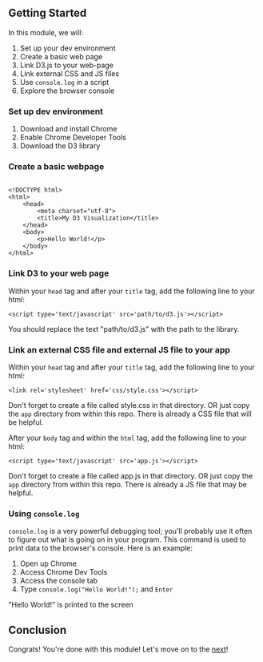 
## Getting Started

In this module, we will:

1. Set up your dev environment
2. Create a basic web page
3. Link D3.js to your web-page
4. Link external CSS and JS files
5. Use `console.log` in a script
6. Explore the browser console

### Set up dev environment

1. Download and install Chrome
2. Enable Chrome Developer Tools
3. Download the D3 library

### Create a basic webpage

```{html}

<!DOCTYPE html>
<html>
    <head>
        <meta charset="utf-8">
        <title>My D3 Visualization</title>
    </head>
    <body>
        <p>Hello World!</p>
    </body>
</html>

```
### Link D3 to your web page

Within your `head` tag and after your `title` tag, add the following line to your html:

`<script type='text/javascript' src='path/to/d3.js'></script>`

You should replace the text "path/to/d3.js" with the path to the library.

### Link an external CSS file and external JS file to your app

Within your `head` tag and after your `title` tag, add the following line to your html:

`<link rel='stylesheet' href='css/style.css'></script>`

Don't forget to create a file called style.css in that directory. OR just copy the `app` directory from within this repo. There is already a CSS file that will be helpful.

After your `body` tag and within the `html` tag, add the following line to your html:

`<script type='text/javascript' src='app.js'></script>`

Don't forget to create a file called app.js in that directory. OR just copy the `app` directory from within this repo. There is already a JS file that may be helpful.

### Using `console.log`

`console.log` is a very powerful debugging tool; you'll probably use it often to figure out what is going on in your program. This command is used to print data to the browser's console. Here is an example:

1. Open up Chrome
2. Access Chrome Dev Tools
3. Access the console tab
4. Type `console.log("Hello World!");` and `Enter`

"Hello World!" is printed to the screen

## Conclusion

Congrats! You're done with this module! Let's move on to the [next](../01_variables_datatypes/variables_datatypes.md)!

